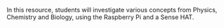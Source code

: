In this resource, students will investigate various concepts from Physics, Chemistry and Biology, using the Raspberry Pi and a Sense HAT.

